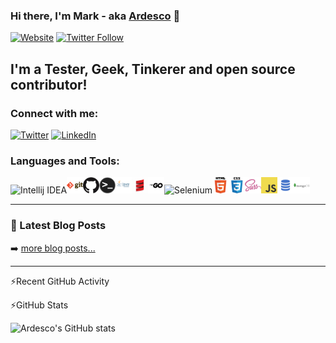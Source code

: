 ### Hi there, I'm Mark - aka [Ardesco][website] 👋

[![Website](https://img.shields.io/website?label=lazeryattack.com&style=for-the-badge&url=https%3A%2F%2Fwww.lazeryattack.com)](https://www.lazeryattack.com)
[![Twitter Follow](https://img.shields.io/twitter/follow/Ardesco?color=1DA1F2&logo=twitter&style=for-the-badge)](https://twitter.com/intent/follow?original_referer=https%3A%2F%2Fgithub.com%2FcodeSTACKr&screen_name=Ardesco)

## I'm a Tester, Geek, Tinkerer and open source contributor!

<!--
- 🔭 I’m currently working on ...
- 🌱 I’m currently learning ...
- 👯 I’m looking to collaborate on ...
- 🤔 I’m looking for help with ...
- 💬 Ask me about ...
- 📫 How to reach me: ...
- ⚡ Fun fact: ...
-->

### Connect with me:

[<img src="https://cdn.jsdelivr.net/npm/simple-icons@v3/icons/twitter.svg" height="22px" width="22px" alt="Twitter">][twitter]
[<img src="https://cdn.jsdelivr.net/npm/simple-icons@v3/icons/linkedin.svg" height="22px" width="22px" alt="LinkedIn">][linkedin]

### Languages and Tools:

<img src="https://cdn.jsdelivr.net/npm/simple-icons@v5/icons/intellijidea.svg" height="26px" width="26px" alt="Intellij IDEA"><img src="https://raw.githubusercontent.com/github/explore/80688e429a7d4ef2fca1e82350fe8e3517d3494d/topics/git/git.png" height="26px" width="26px" alt="Git"><img src="https://raw.githubusercontent.com/github/explore/78df643247d429f6cc873026c0622819ad797942/topics/github/github.png" height="26px" width="26px" alt="GitHub"><img src="https://raw.githubusercontent.com/github/explore/80688e429a7d4ef2fca1e82350fe8e3517d3494d/topics/terminal/terminal.png" height="26px" width="26px" alt="Terminal"><img src="https://raw.githubusercontent.com/github/explore/80688e429a7d4ef2fca1e82350fe8e3517d3494d/topics/java/java.png" height="26px" width="26px" alt="Java"><img src="https://raw.githubusercontent.com/github/explore/80688e429a7d4ef2fca1e82350fe8e3517d3494d/topics/scala/scala.png" height="26px" width="26px" alt="Scala"><img src="https://raw.githubusercontent.com/github/explore/80688e429a7d4ef2fca1e82350fe8e3517d3494d/topics/go/go.png" height="26px" width="26px" alt="Golang"><img src="https://cdn.jsdelivr.net/npm/simple-icons@v5/icons/selenium.svg" height="26px" width="26px" alt="Selenium"><img src="https://raw.githubusercontent.com/github/explore/80688e429a7d4ef2fca1e82350fe8e3517d3494d/topics/html/html.png" height="26px" width="26px" alt="HTML5"><img src="https://raw.githubusercontent.com/github/explore/80688e429a7d4ef2fca1e82350fe8e3517d3494d/topics/css/css.png" height="26px" width="26px" alt="CSS3"><img src="https://raw.githubusercontent.com/github/explore/80688e429a7d4ef2fca1e82350fe8e3517d3494d/topics/sass/sass.png" height="26px" width="26px" alt="SASS"><img src="https://raw.githubusercontent.com/github/explore/80688e429a7d4ef2fca1e82350fe8e3517d3494d/topics/javascript/javascript.png" height="26px" width="26px" alt="JavaScript"><img src="https://raw.githubusercontent.com/github/explore/80688e429a7d4ef2fca1e82350fe8e3517d3494d/topics/sql/sql.png" height="26px" width="26px" alt="SQL"><img src="https://raw.githubusercontent.com/github/explore/80688e429a7d4ef2fca1e82350fe8e3517d3494d/topics/mongodb/mongodb.png" height="26px" width="26px" alt="MongoDB">

---

### 📕 Latest Blog Posts

<!-- BLOG-POST-LIST:START -->
<!-- BLOG-POST-LIST:END -->

➡️ [more blog posts...](https://ardesco.lazerycode.com)

---
⚡️Recent GitHub Activity

<!--START_SECTION:activity-->
<!--END_SECTION:activity-->

⚡️GitHub Stats

![Ardesco's GitHub stats](https://github-readme-stats-ardesco.vercel.app/api?username=ardesco&count_private=true&show_icons=true&theme=nightowl)

[website]: https://www.lazeryattack.com

[twitter]: https://twitter.com/Ardesco

[linkedin]: https://linkedin.com/in/Ardesco
